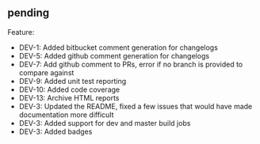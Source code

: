 ## pending

Feature:
  * DEV-1: Added bitbucket comment generation for changelogs
  * DEV-5: Added github comment generation for changelogs
  * DEV-7: Add github comment to PRs, error if no branch is provided to compare against
  * DEV-9: Added unit test reporting
  * DEV-10: Added code coverage
  * DEV-13: Archive HTML reports
  * DEV-3: Updated the README, fixed a few issues that would have made documentation more difficult
  * DEV-3: Added support for dev and master build jobs
  * DEV-3: Added badges

